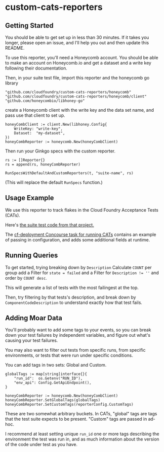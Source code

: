 # custom-cats-reporters

## Getting Started
You should be able to get set up in less than 30 minutes.
If it takes you longer, 
please open an issue,
and I'll help you out
and then update this README.

To use this reporter, 
you'll need a Honeycomb account.
You should be able to make an account on Honeycomb.io 
and get a dataset and a write key following their documentation.

Then, in your suite test file,
import this reporter and the honeycomb go library

```
"github.com/cloudfoundry/custom-cats-reporters/honeycomb"
"github.com/cloudfoundry/custom-cats-reporters/honeycomb/client"
"github.com/honeycombio/libhoney-go"
```

create a Honeycomb client
with the write key and the data set name,
and pass use that client to set up.

```
honeyCombClient := client.New(libhoney.Config{
	WriteKey: "write-key",
	Dataset:  "my-dataset",
})
honeyCombReporter := honeycomb.New(honeyCombClient)
```
Then run your Ginkgo specs with the custom reporter.

```
rs := []Reporter{}
rs = append(rs, honeyCombReporter)

RunSpecsWithDefaultAndCustomReporters(t, "suite-name", rs)
```
(This will replace the default `RunSpecs` function.)

## Usage Example
We use this reporter to track flakes in the Cloud Foundry Acceptance Tests (CATs).

Here's [the suite test code from that project.](https://github.com/cloudfoundry/cf-acceptance-tests/blob/master/cats_suite_test.go#L145)

The [cf-deployment Concourse task for running CATs](https://github.com/cloudfoundry/cf-deployment-concourse-tasks/blob/master/run-cats/task#L18)
contains an example of passing in configuration,
and adds some additional fields at runtime.

## Running Queries
To get started, trying breaking down by `Description`
Calculate `COUNT` per group
add a Filter for `state = failed`
and a Filter for `Description != ''`
and order by `COUNT desc`.

This will generate a list of tests
with the most failingest at the top.

Then, try filtering by that tests's description,
and break down by `ComponentCodeDescription`
to understand exactly how that test fails.

## Adding Moar Data

You'll probably want to add some tags to your events,
so you can break down your test failures by independent variables,
and figure out what's causing your test failures.

You may also want to filter out tests from specific runs,
from specific environments,
or tests that were run under specific conditions.

You can add tags in two sets: Global and Custom.
```
globalTags := map[string]interface{}{
	"run_id":  os.Getenv("RUN_ID"),
	"env_api": Config.GetApiEndpoint(),
}

honeyCombReporter := honeycomb.New(honeyCombClient)
honeyCombReporter.SetGlobalTags(globalTags)
honeyCombReporter.SetCustomTags(reporterConfig.CustomTags)
```
 
These are two somewhat arbitrary buckets.
In CATs, "global" tags are tags that the test suite expects to be present.
"Custom" tags are passed in ad-hoc.

I recommend at least setting unique `run_id`
one or more tags describing the environment the test was run in,
and as much information about the version of the code under test as you have.
